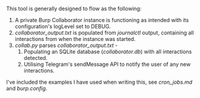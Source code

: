 This tool is generally designed to flow as the following:

1. A private Burp Collaborator instance is functioning as intended with its configuration's logLevel set to DEBUG.
2. *collaborator_output.txt* is populated from *journalctl* output, containing all interactions from when the instance was started.
3. *collab.py* parses *collaborator_output.txt* -
    1. Populating an SQLite database (*collaborator.db*) with all interactions detected.
    2. Utilising Telegram's sendMessage API to notify the user of any new interactions.

I've included the examples I have used when writing this, see *cron_jobs.md* and *burp.config*.
